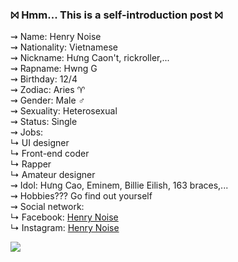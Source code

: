 ### ⨝ Hmm... This is a self-introduction post ⨝
  
⇝ Name: Henry Noise  
⇝ Nationality: Vietnamese  
⇝ Nickname: Hưng Caon't, rickroller,...   
⇝ Rapname: Hwng G  
⇝ Birthday: 12/4   
⇝ Zodiac: Aries ♈  
⇝ Gender: Male ♂  
⇝ Sexuality: Heterosexual  
⇝ Status: Single  
⇝ Jobs:  
↳ UI designer  
↳ Front-end coder  
↳ Rapper  
↳ Amateur designer  
⇝ Idol: Hưng Cao, Eminem, Billie Eilish, 163 braces,...  
⇝ Hobbies??? Go find out yourself  
⇝ Social network:  
↳ Facebook: [Henry Noise](https://www.facebook.com/henry.so.noise/)  
↳ Instagram: [Henry Noise](https://www.instagram.com/_hwng.g_/)  
  
![](https://komarev.com/ghpvc/?username=your-github-username&color=000000)  

